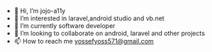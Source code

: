 - 👋 Hi, I’m jojo-a11y
- 👀 I’m interested in laravel,android studio and vb.net
- 🌱 I’m currently software developer 
- 💞️ I’m looking to collaborate on android, laravel and other projects 
- 📫 How to reach me yossefyoss571@gmail.com

<!---
jojo-a11y/jojo-a11y is a ✨ special ✨ repository because its `README.md` (this file) appears on your GitHub profile.
You can click the Preview link to take a look at your changes.
--->
